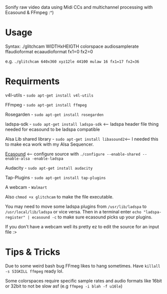 Sonify raw video data using Midi CCs and multichannel processing with Ecasound & FFmpeg :^)

# Usage
Syntax: ./glitchcam WIDTHxHEIGTH colorspace audiosamplerate ffaudioformat ecaaudioformat fx1=0 fx2=0

e.g. `./glitchcam 640x360 xyz12le 44100 mulaw 16 fx1=17 fx2=36`

# Requirments

v4l-utils - `sudo apt-get install v4l-utils`

FFmpeg - `sudo apt-get install ffmpeg`

Rosegarden - `sudo apt-get install rosegarden`

ladspa-sdk - `sudo apt-get install ladspa-sdk` <-- ladspa header file thing needed for ecasound to be ladspa compatible

Alsa Lib shared library - `sudo apt-get install libasound2`<-- I needed this to make eca work with my Alsa Sequencer.

[Ecasound]( http://nosignal.fi/ecasound/download.php) <-- configure source with `./configure --enable-shared --enable-alsa -enable-ladspa`

Audacity - `sudo apt-get install audacity`

Tap-Plugins - `sudo apt-get install tap-plugins`

A webcam - `Walmart`
 
Also `chmod +x glitchcam` to make the file executable.

You may need to move some ladspa plugins from `/usr/lib/ladspa` to `/usr/local/lib/ladspa` or vice versa.
Then in a terminal enter `echo "ladspa-register" | ecasound -c` to make sure ecasound picks up your plugins.

If you don't have a webcam well its pretty ez to edit the source for an input file :>

# Tips & Tricks

Due to some weird bash bug FFmeg likes to hang sometimes. Have `killall -s SIGKILL ffmpeg` ready lol.

Some colorspaces require specific sample rates and audio formats like 16bit or 32bit to not be slow asf (e.g `ffmpeg -i blah -f u16le`)
